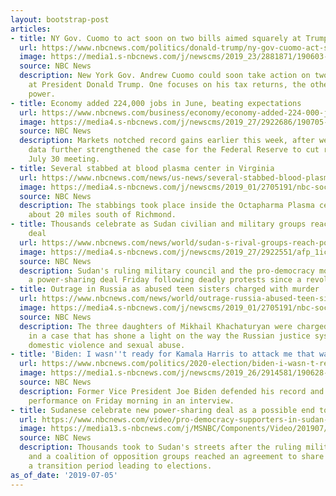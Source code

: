 ```yaml
---
layout: bootstrap-post
articles:
- title: NY Gov. Cuomo to act soon on two bills aimed squarely at Trump
  url: https://www.nbcnews.com/politics/donald-trump/ny-gov-cuomo-act-soon-two-bills-aimed-squarely-trump-n1013241
  image: https://media1.s-nbcnews.com/j/newscms/2019_23/2881871/190603-donald-trump-cs-420p_64e791d6fde535fdeca8b3ae6c443da6.nbcnews-fp-1200-630.jpg
  source: NBC News
  description: New York Gov. Andrew Cuomo could soon take action on two bills aimed
    at President Donald Trump. One focuses on his tax returns, the other on his pardon
    power.
- title: Economy added 224,000 jobs in June, beating expectations
  url: https://www.nbcnews.com/business/economy/economy-added-224-000-jobs-june-beating-expectations-n1026706
  image: https://media4.s-nbcnews.com/j/newscms/2019_27/2922686/190705-home-construction-al-0827_9f114e30929bb3a7e3307c2bf36439e8.nbcnews-fp-1200-630.jpg
  source: NBC News
  description: Markets notched record gains earlier this week, after weak economic
    data further strengthened the case for the Federal Reserve to cut rates at its
    July 30 meeting.
- title: Several stabbed at blood plasma center in Virginia
  url: https://www.nbcnews.com/news/us-news/several-stabbed-blood-plasma-center-virginia-n1026711
  image: https://media4.s-nbcnews.com/j/newscms/2019_01/2705191/nbc-social-default_b6fa4fef0d31ca7e8bc7ff6d117ca9f4.nbcnews-fp-1200-630.png
  source: NBC News
  description: The stabbings took place inside the Octapharma Plasma center in Petersburg,
    about 20 miles south of Richmond.
- title: Thousands celebrate as Sudan civilian and military groups reach power-sharing
    deal
  url: https://www.nbcnews.com/news/world/sudan-s-rival-groups-reach-power-sharing-agreement-after-mass-n1026681
  image: https://media4.s-nbcnews.com/j/newscms/2019_27/2922551/afp_1ic3fi_1c4c283523594c1c20cfdf0dcafa188a.nbcnews-fp-1200-630.JPG
  source: NBC News
  description: Sudan's ruling military council and the pro-democracy movement reached
    a power-sharing deal Friday following deadly protests since a revolutionary coup.
- title: Outrage in Russia as abused teen sisters charged with murder
  url: https://www.nbcnews.com/news/world/outrage-russia-abused-teen-sisters-charged-murdering-their-father-n1026696
  image: https://media4.s-nbcnews.com/j/newscms/2019_01/2705191/nbc-social-default_b6fa4fef0d31ca7e8bc7ff6d117ca9f4.nbcnews-fp-1200-630.png
  source: NBC News
  description: The three daughters of Mikhail Khachaturyan were charged with  murder,
    in a case that has shone a light on the way the Russian justice system handles
    domestic violence and sexual abuse.
- title: 'Biden: I wasn''t ready for Kamala Harris to attack me that way'
  url: https://www.nbcnews.com/politics/2020-election/biden-i-wasn-t-ready-kamala-harris-attack-me-way-n1026691
  image: https://media1.s-nbcnews.com/j/newscms/2019_26/2914581/190628-joe-biden-al-1127_92bd358aadb2650317787ca4286345c4.nbcnews-fp-1200-630.jpg
  source: NBC News
  description: Former Vice President Joe Biden defended his record and his debate
    performance on Friday morning in an interview.
- title: Sudanese celebrate new power-sharing deal as a possible end to bloodshed
  url: https://www.nbcnews.com/video/pro-democracy-supporters-in-sudan-celebrate-power-sharing-deal-with-ruling-military-council-63337029670
  image: https://media13.s-nbcnews.com/j/MSNBC/Components/Video/201907/AFP_1IC8VD.nbcnews-fp-1200-630.jpg
  source: NBC News
  description: Thousands took to Sudan's streets after the ruling military council
    and a coalition of opposition groups reached an agreement to share power during
    a transition period leading to elections.
as_of_date: '2019-07-05'
---
```



